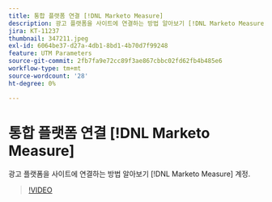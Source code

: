 ```yaml
---
title: 통합 플랫폼 연결 [!DNL Marketo Measure]
description: 광고 플랫폼을 사이트에 연결하는 방법 알아보기 [!DNL Marketo Measure] 계정.
jira: KT-11237
thumbnail: 347211.jpeg
exl-id: 6064be37-d27a-4db1-8bd1-4b70d7f99248
feature: UTM Parameters
source-git-commit: 2fb7fa9e72cc89f3ae867cbbc02fd62fb4b485e6
workflow-type: tm+mt
source-wordcount: '28'
ht-degree: 0%

---
```


# 통합 플랫폼 연결 [!DNL Marketo Measure]

광고 플랫폼을 사이트에 연결하는 방법 알아보기 [!DNL Marketo Measure] 계정.

>[!VIDEO](https://video.tv.adobe.com/v/347211/?quality=12&learn=on)
